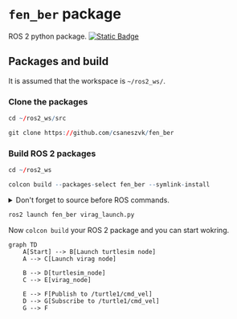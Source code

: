 # `fen_ber` package
ROS 2 python package.  [![Static Badge](https://img.shields.io/badge/ROS_2-Humble-34aec5)](https://docs.ros.org/en/humble/)
## Packages and build

It is assumed that the workspace is `~/ros2_ws/`.

### Clone the packages
``` r
cd ~/ros2_ws/src
```
``` r
git clone https://github.com/csaneszvk/fen_ber
```

### Build ROS 2 packages
``` r
cd ~/ros2_ws
```
``` r
colcon build --packages-select fen_ber --symlink-install
```

<details>
<summary> Don't forget to source before ROS commands.</summary>

``` bash
source ~/ros2_ws/install/setup.bash
```
</details>

``` r
ros2 launch fen_ber virag_launch.py
```
Now `colcon build` your ROS 2 package and you can start wokring.
```mermaid
graph TD
    A[Start] --> B[Launch turtlesim node]
    A --> C[Launch virag node]
    
    B --> D[turtlesim_node]
    C --> E[virag_node]

    E --> F[Publish to /turtle1/cmd_vel]
    D --> G[Subscribe to /turtle1/cmd_vel]
    G --> F
```